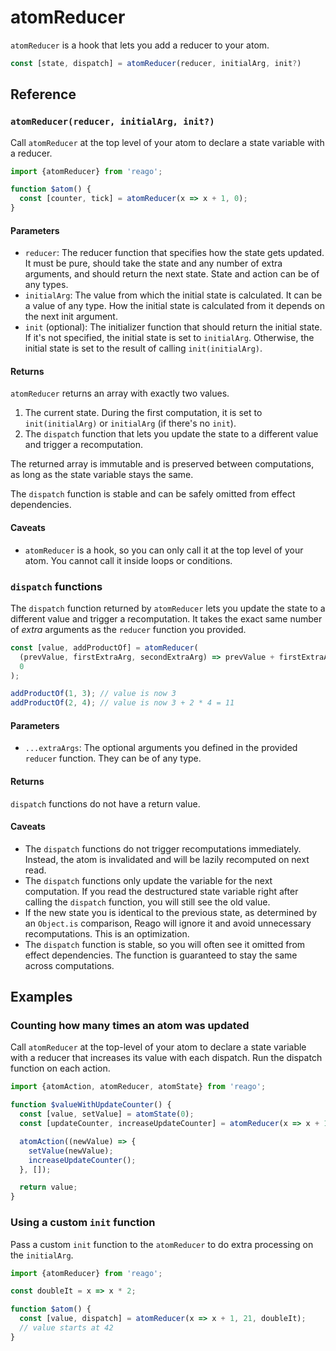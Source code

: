 # atomReducer

`atomReducer` is a hook that lets you add a reducer to your atom.

```ts
const [state, dispatch] = atomReducer(reducer, initialArg, init?)
```


## Reference

### `atomReducer(reducer, initialArg, init?)`

Call `atomReducer` at the top level of your atom to declare a state variable with a reducer.

```ts
import {atomReducer} from 'reago';

function $atom() {
  const [counter, tick] = atomReducer(x => x + 1, 0);
}
```

#### Parameters

* `reducer`: The reducer function that specifies how the state gets updated. It must be pure, should
  take the state and any number of extra arguments, and should return the next state. State and action
  can be of any types.
* `initialArg`: The value from which the initial state is calculated. It can be a value of any type.
  How the initial state is calculated from it depends on the next init argument.
* `init` (optional): The initializer function that should return the initial state. If it's not specified,
  the initial state is set to `initialArg`. Otherwise, the initial state is set to the result of calling
  `init(initialArg)`.

#### Returns

`atomReducer` returns an array with exactly two values.
1. The current state. During the first computation, it is set to `init(initialArg)` or `initialArg` (if
   there's no `init`).
2. The `dispatch` function that lets you update the state to a different value and trigger a recomputation.

The returned array is immutable and is preserved between computations, as long as the state variable
stays the same.

The `dispatch` function is stable and can be safely omitted from effect dependencies.

#### Caveats

* `atomReducer` is a hook, so you can only call it at the top level of your atom. You cannot call it inside loops
  or conditions.

### `dispatch` functions

The `dispatch` function returned by `atomReducer` lets you update the state to a different value and trigger a
recomputation. It takes the exact same number of _extra_ arguments as the `reducer` function you provided.

```ts
const [value, addProductOf] = atomReducer(
  (prevValue, firstExtraArg, secondExtraArg) => prevValue + firstExtraArg * secondExtraArg,
  0
);

addProductOf(1, 3); // value is now 3
addProductOf(2, 4); // value is now 3 + 2 * 4 = 11
```

#### Parameters

* `...extraArgs`: The optional arguments you defined in the provided `reducer` function. They can be of any type.

#### Returns

`dispatch` functions do not have a return value.

#### Caveats

* The `dispatch` functions do not trigger recomputations immediately. Instead, the atom is invalidated and
  will be lazily recomputed on next read.
* The `dispatch` functions only update the variable for the next computation. If you read the destructured
  state variable right after calling the `dispatch` function, you will still see the old value.
* If the new state you is identical to the previous state, as determined by an `Object.is` comparison,
  Reago will ignore it and avoid unnecessary recomputations. This is an optimization.
* The `dispatch` function is stable, so you will often see it omitted from effect dependencies. The function
  is guaranteed to stay the same across computations.


## Examples

### Counting how many times an atom was updated

Call `atomReducer` at the top-level of your atom to declare a state variable with a reducer that increases its
value with each dispatch. Run the dispatch function on each action.

```ts
import {atomAction, atomReducer, atomState} from 'reago';

function $valueWithUpdateCounter() {
  const [value, setValue] = atomState(0);
  const [updateCounter, increaseUpdateCounter] = atomReducer(x => x + 1, 0);

  atomAction((newValue) => {
    setValue(newValue);
    increaseUpdateCounter();
  }, []);

  return value;
}
```

### Using a custom `init` function

Pass a custom `init` function to the `atomReducer` to do extra processing on the `initialArg`.

```ts
import {atomReducer} from 'reago';

const doubleIt = x => x * 2;

function $atom() {
  const [value, dispatch] = atomReducer(x => x + 1, 21, doubleIt);
  // value starts at 42
}
```
